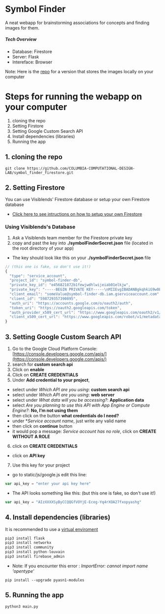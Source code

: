 # Symbol Finder 
A neat webapp for brainstorming associations for concepts and finding images for them. 

##### Tech Overview 
- Database: Firestore 
- Server: Flask 
- Intereface:  Browser 

Note: Here is the [repo](https://github.com/savvaspetridis/symbol_finder) for a version that stores the images locally on your computer 

# Steps for running the webapp on your computer 
1. cloning the repo
2. Setting Firstore
3. Setting Google Custom Search API
4. Install dependencies (libraries)
5. Running the app 


## 1. cloning the repo
```shell
git clone https://github.com/COLUMBIA-COMPUTATIONAL-DESIGN-LAB/symbol_finder_firestore.git
```
## 2. Setting Firestore
You can use Visiblends' Firestore database or setup your own Firestore database
* [Click here to see intructions on how to setup your own Firestore](./SettingFirestore.md)

### Using Visiblends's Database 
1. Ask a Visiblends team member for the Firestore private key
2. copy and past the key into **./symbolFinderSecret.json** file (located in the root directory of your app)

- The key should look like this on your **./symbolFinderSecret.json** file 
```js
// (this one is fake, so don't use it!)
{
  "type": "service_account",
  "project_id": "symbol-finder-db",
  "private_key_id": "e456821872b1fewjwdhlwijeiab01elkjw",
  "private_key": "-----BEGIN PRIVATE KEY-----\nMIIEvgIBADANBgkqhkiG9w0BAQEFAASCBKgwggSkAgEAAoIBAQDlH702SkDZgMqH\njM+/pMxW6Gm0k7BbF7vRN34IoijreoijI8AlUE61JuFDW7nG7nSW9q\nJxLBmp0xwUpoi9FPs1guNyjkqdlxp2dv4Llmhg//ySQbn9Zt8GTIAMydlE9S02... V5\n-----END PRIVATE KEY-----\n",
  "client_email": "someValue@symbol-finder-db.iam.gserviceaccount.com",
  "client_id": "598729357390895",
  "auth_uri": "https://accounts.google.com/o/oauth2/auth",
  "token_uri": "https://oauth2.googleapis.com/token",
  "auth_provider_x509_cert_url": "https://www.googleapis.com/oauth2/v1/certs",
  "client_x509_cert_url": "https://www.googleapis.com/robot/v1/metadata/x539/firebase-adminsdk-app-project.iam.gserviceaccount.com"
}

```

## 3. Setting Google Custom Search API
1. Go to the Google Cloud Platform Console: [https://console.developers.google.com/apis/](https://console.developers.google.com/apis/)
2. search for **custom search api**
3. Click on **enable**
4. Click on **CREATE CREDENTIALS**
5. Under **Add credential to your project**, 
-  select under *Which API are you using*:  **custom search api**
-  select under *Which API are you using*:  **web server**
-  select under *What data will you be accessing?*:  **Application data**
-  select *Are you planning to use this API with App Engine or Compute Engine?*: **No, I’m not using them**
- then click on the button **what credentials do I need?**
- under **Service account name*, just write any valid name
- then click on **continue** button
- it would pop a message: *Service account has no role*, click on **CREATE WITHOUT A ROLE**
6. click on **CREATE CREDENTIALS**
- click on **API key**
7. Use this key for your project 
- go to static/js/google.js edit this line:
```js
var api_key = "enter your api key here"
```
- The API looks something like this: (but this one is fake, so don't use it!)
```js
var api_key = "AIzXXXXSyByCCQQGfVOYjE-Eceg-Yq4rXOA27fxopyashg"
```




## 4. Install dependencies (libraries)
It is recommended to use a [virtual enviroment](https://docs.python.org/3/library/venv.html)
```js
pip3 install flask
pip3 install networkx
pip3 install community
pip3 install python-louvain
pip3 install firebase_admin
```

- Note: If you encounter this error : *ImportError: cannot import name 'opentype'*
```
pip install --upgrade pyasn1-modules
```

## 5. Running the app 
```
python3 main.py
```




